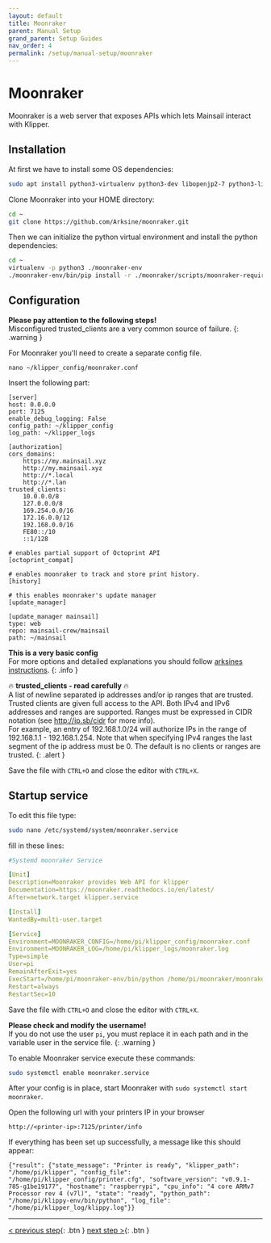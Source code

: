 ```yaml
---
layout: default
title: Moonraker
parent: Manual Setup
grand_parent: Setup Guides
nav_order: 4
permalink: /setup/manual-setup/moonraker
---
```

# Moonraker
Moonraker is a web server that exposes APIs which lets Mainsail interact with Klipper.

## Installation
At first we have to install some OS dependencies:
```bash
sudo apt install python3-virtualenv python3-dev libopenjp2-7 python3-libgpiod curl libcurl4-openssl-dev libssl-dev liblmdb-dev libsodium-dev zlib1g-dev libjpeg-dev
```

Clone Moonraker into your HOME directory:
```bash
cd ~
git clone https://github.com/Arksine/moonraker.git
```

Then we can initialize the python virtual environment and install the python dependencies:
```bash
cd ~
virtualenv -p python3 ./moonraker-env
./moonraker-env/bin/pip install -r ./moonraker/scripts/moonraker-requirements.txt
```

## Configuration
**Please pay attention to the following steps!**  
Misconfigured trusted_clients are a very common source of failure.
{: .warning }

For Moonraker you'll need to create a separate config file.

`nano ~/klipper_config/moonraker.conf`

Insert the following part:
```
[server]
host: 0.0.0.0
port: 7125
enable_debug_logging: False
config_path: ~/klipper_config
log_path: ~/klipper_logs

[authorization]
cors_domains:
    https://my.mainsail.xyz
    http://my.mainsail.xyz
    http://*.local
    http://*.lan
trusted_clients:
    10.0.0.0/8
    127.0.0.0/8
    169.254.0.0/16
    172.16.0.0/12
    192.168.0.0/16
    FE80::/10
    ::1/128

# enables partial support of Octoprint API
[octoprint_compat]

# enables moonraker to track and store print history.
[history]

# this enables moonraker's update manager
[update_manager]

[update_manager mainsail]
type: web
repo: mainsail-crew/mainsail
path: ~/mainsail
```

**This is a very basic config**  
For more options and detailed explanations you should follow [arksines instructions](https://github.com/Arksine/moonraker/blob/master/docs/installation.md).
{: .info }

🔥 **trusted_clients - read carefully** 🔥  
A list of newline separated ip addresses and/or ip ranges that are
trusted. Trusted clients are given full access to the API.  Both IPv4
and IPv6 addresses and ranges are supported. Ranges must be expressed
in CIDR notation (see http://ip.sb/cidr for more info).  
For example, an entry of 192.168.1.0/24 will authorize IPs in the range of 192.168.1.1 -
192.168.1.254. Note that when specifying IPv4 ranges the last segment
of the ip address must be 0. The default is no clients or ranges are
trusted.
{: .alert }

Save the file with `CTRL+O` and close the editor with `CTRL+X`.

## Startup service
To edit this file type:
```bash
sudo nano /etc/systemd/system/moonraker.service
```

fill in these lines:
```yaml
#Systemd moonraker Service

[Unit]
Description=Moonraker provides Web API for klipper
Documentation=https://moonraker.readthedocs.io/en/latest/
After=network.target klipper.service

[Install]
WantedBy=multi-user.target

[Service]
Environment=MOONRAKER_CONFIG=/home/pi/klipper_config/moonraker.conf
Environment=MOONRAKER_LOG=/home/pi/klipper_logs/moonraker.log
Type=simple
User=pi
RemainAfterExit=yes
ExecStart=/home/pi/moonraker-env/bin/python /home/pi/moonraker/moonraker/moonraker.py -c ${MOONRAKER_CONFIG} -l ${MOONRAKER_LOG}
Restart=always
RestartSec=10
```
Save the file with `CTRL+O` and close the editor with `CTRL+X`.

**Please check and modify the username!**  
If you do not use the user `pi`, you must replace it in each path and in the variable user in the service file.
{: .warning }

To enable Moonraker service execute these commands:
```bash
sudo systemctl enable moonraker.service
```

After your config is in place, start Moonraker with `sudo systemctl start moonraker`.

Open the following url with your printers IP in your browser
```
http://<printer-ip>:7125/printer/info
```

If everything has been set up successfully, a message like this should appear:
```
{"result": {"state_message": "Printer is ready", "klipper_path": "/home/pi/klipper", "config_file": "/home/pi/klipper_config/printer.cfg", "software_version": "v0.9.1-785-g1be19177", "hostname": "raspberrypi", "cpu_info": "4 core ARMv7 Processor rev 4 (v7l)", "state": "ready", "python_path": "/home/pi/klippy-env/bin/python", "log_file": "/home/pi/klipper_log/klippy.log"}}
```

---
[< previous step](klipper.md){: .btn }  [next step >](mainsail.md){: .btn }
